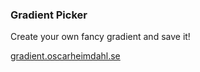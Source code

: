 ### Gradient Picker

Create your own fancy gradient and save it!

[gradient.oscarheimdahl.se](https://gradient.oscarheimdahl.se)
